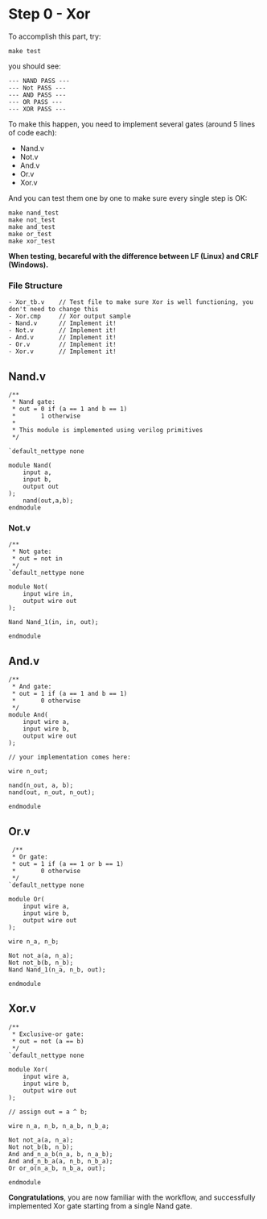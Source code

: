 
# Step 0 - Xor

To accomplish this part, try:

```
make test
```

you should see:

```
--- NAND PASS ---
--- Not PASS ---
--- AND PASS ---
--- OR PASS ---
--- XOR PASS ---
```

To make this happen, you need to implement several gates (around 5 lines of code each):

- Nand.v
- Not.v
- And.v
- Or.v
- Xor.v

And you can test them one by one to make sure every single step is OK:

```
make nand_test
make not_test
make and_test
make or_test
make xor_test
```

**When testing, becareful with the difference between LF (Linux) and CRLF (Windows).**

### File Structure

```
- Xor_tb.v    // Test file to make sure Xor is well functioning, you don't need to change this
- Xor.cmp     // Xor output sample
- Nand.v      // Implement it!
- Not.v       // Implement it!
- And.v       // Implement it!
- Or.v        // Implement it!
- Xor.v       // Implement it!
```

## Nand.v

```
/**
 * Nand gate: 
 * out = 0 if (a == 1 and b == 1)
 *       1 otherwise
 *
 * This module is implemented using verilog primitives
 */

`default_nettype none

module Nand(
	input a,
	input b,
	output out
);
	nand(out,a,b);
endmodule
```

### Not.v

```
/**
 * Not gate:
 * out = not in
 */
`default_nettype none

module Not(
	input wire in,
	output wire out
);

Nand Nand_1(in, in, out);

endmodule
```

## And.v

```
/**
 * And gate: 
 * out = 1 if (a == 1 and b == 1)
 *       0 otherwise
 */
module And(
	input wire a,
	input wire b,
	output wire out
);

// your implementation comes here:

wire n_out;

nand(n_out, a, b);
nand(out, n_out, n_out);

endmodule
```

## Or.v

```
 /**
 * Or gate:
 * out = 1 if (a == 1 or b == 1)
 *       0 otherwise
 */
`default_nettype none

module Or(
	input wire a,
	input wire b,
	output wire out
);

wire n_a, n_b;

Not not_a(a, n_a);
Not not_b(b, n_b);
Nand Nand_1(n_a, n_b, out);

endmodule
```

## Xor.v

```
/**
 * Exclusive-or gate:
 * out = not (a == b)
 */
`default_nettype none

module Xor(
	input wire a,
	input wire b,
	output wire out
);

// assign out = a ^ b;

wire n_a, n_b, n_a_b, n_b_a;

Not not_a(a, n_a);
Not not_b(b, n_b);
And and_n_a_b(n_a, b, n_a_b);
And and_n_b_a(a, n_b, n_b_a);
Or or_o(n_a_b, n_b_a, out);

endmodule
```



**Congratulations**, you are now familiar with the workflow, and successfully implemented Xor gate starting from a single Nand gate.
